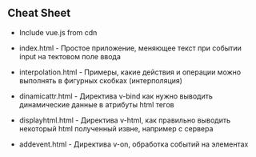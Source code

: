 Cheat Sheet
-----------
* Include vue.js from cdn

* index.html - Простое приложение, меняющее текст при событии input на тектовом поле ввода
* interpolation.html - Примеры, какие действия и операции можно выполнять в фигурных скобках (интерполяция)
* dinamicattr.html - Директива v-bind как нужно выводить динамические данные в атрибуты html тегов 
* displayhtml.html - Директива v-html, как правильно выводить некоторый html полученный извне, например с сервера
* addevent.html - Директива v-on, обработка событий на элементах